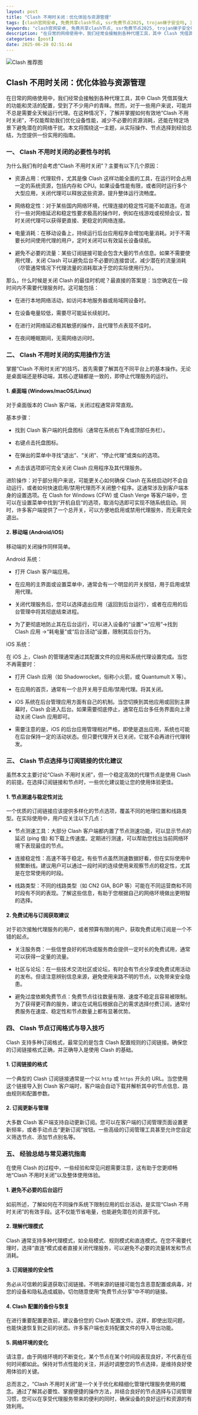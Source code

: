 ```yaml
---
layout: post
title: "Clash 不用时关闭：优化体验与资源管理"
tags: [clash官网安卓, 免费共享clash节点, ssr免费节点2025, trojan梯子安全吗, 三元机场官网clash, clash官方节点购买, clash一元订阅永久链接大全]
keywords: "clash官网安卓, 免费共享clash节点, ssr免费节点2025, trojan梯子安全吗, 三元机场官网clash, clash官方节点购买, clash一元订阅永久链接大全"
description: "在日常的网络使用中，我们经常会接触到各种代理工具，其中 Clash 凭借其强大的功能和灵活的配置，受到了不少用户的青睐。然而，对于一些用户来说，可能并不总是需要全天候运行代理。在这种情况下，了解并掌握如何有效地“Clash 不用时关闭”，不仅能帮助我们优化设备性能，减少不必要的资源消耗，还能在特定场景下避免潜在的网络干扰。本文将围绕这一主题，从实际操作、节点选择到经验总结，为您提供一份实用的指南。"
categories: [post]
date: 2025-06-28 02:51:44
---
```




![Clash 推荐图](https://clashjd.github.io/assets/img/免费节点订阅.png)

## Clash 不用时关闭：优化体验与资源管理

在日常的网络使用中，我们经常会接触到各种代理工具，其中 Clash 凭借其强大的功能和灵活的配置，受到了不少用户的青睐。然而，对于一些用户来说，可能并不总是需要全天候运行代理。在这种情况下，了解并掌握如何有效地“Clash 不用时关闭”，不仅能帮助我们优化设备性能，减少不必要的资源消耗，还能在特定场景下避免潜在的网络干扰。本文将围绕这一主题，从实际操作、节点选择到经验总结，为您提供一份实用的指南。

### 一、 Clash 不用时关闭的必要性与时机

为什么我们有时会考虑“Clash 不用时关闭”？主要有以下几个原因：

- 资源占用：代理软件，尤其是像 Clash 这样功能全面的工具，在运行时会占用一定的系统资源，包括内存和 CPU。如果设备性能有限，或者同时运行多个大型应用，关闭代理可以释放这些资源，提升整体运行流畅度。

- 网络稳定性：对于某些国内网络环境，代理连接的稳定性可能不如直连。在进行一些对网络延迟和稳定性要求极高的操作时，例如在线游戏或视频会议，暂时关闭代理可以获得更直接、更稳定的网络连接。

- 电量消耗：在移动设备上，持续运行后台应用程序会增加电量消耗。对于不需要长时间使用代理的用户，定时关闭可以有效延长设备续航。

- 避免不必要的流量：某些订阅链接可能会包含大量的节点信息。如果不需要使用代理，关闭 Clash 可以避免后台不必要的连接尝试，减少潜在的流量消耗（尽管通常情况下代理流量的消耗取决于您的实际使用行为）。

那么，什么时候是关闭 Clash 的最佳时机呢？最直接的答案是：当您确定在一段时间内不需要代理服务时。这可能包括：

- 在进行本地网络活动，如访问本地服务器或局域网设备时。

- 在设备电量较低，需要尽可能延长续航时。

- 在进行对网络延迟极其敏感的操作，且代理节点表现不佳时。

- 在夜间睡眠期间，无需网络访问时。

### 二、 Clash 不用时关闭的实用操作方法

掌握“Clash 不用时关闭”的技巧，首先需要了解其在不同平台上的基本操作。无论是桌面端还是移动端，其核心逻辑都是一致的，即停止代理服务的运行。

#### 1. 桌面端 (Windows/macOS/Linux)

对于桌面版本的 Clash 客户端，关闭过程通常非常直观。

基本步骤：

- 找到 Clash 客户端的托盘图标（通常在系统右下角或顶部任务栏）。

- 右键点击托盘图标。

- 在弹出的菜单中寻找“退出”、“关闭”、“停止代理”或类似的选项。

- 点击该选项即可完全关闭 Clash 应用程序及其代理服务。

进阶操作：对于部分用户来说，可能更关心如何确保 Clash 在系统启动时不会自动运行，或者如何快速启用/禁用代理而不关闭整个程序。这通常涉及到客户端本身的设置选项。在 Clash for Windows (CFW) 或 Clash Verge 等客户端中，您可以在设置菜单中找到“开机自启”的选项，取消勾选即可实现不随系统启动。同时，许多客户端提供了一个总开关，可以方便地启用或禁用代理服务，而无需完全退出。

#### 2. 移动端 (Android/iOS)

移动端的关闭操作同样简单。

Android 系统：

- 打开 Clash 客户端应用。

- 在应用的主界面或设置菜单中，通常会有一个明显的开关按钮，用于启用或禁用代理。

- 关闭代理服务后，您可以选择退出应用（返回到后台运行），或者在应用的后台管理中将其彻底结束进程。

- 为了更彻底地防止其在后台运行，可以进入设备的“设置”->“应用”->找到 Clash 应用 ->“耗电量”或“后台活动”设置，限制其后台行为。

iOS 系统：

在 iOS 上，Clash 的管理通常通过其配置文件的应用和系统代理设置完成。当您不再需要时：

- 打开 Clash 应用（如 Shadowrocket，俗称小火箭，或 Quantumult X 等）。

- 在应用的首页，通常有一个总开关用于启用/禁用代理。将其关闭。

- iOS 系统在后台管理应用方面有自己的机制。当您切换到其他应用或回到主屏幕时，Clash 会进入后台。如果需要彻底停止，通常在后台多任务界面向上滑动关闭 Clash 应用即可。

- 需要注意的是，iOS 的后台应用管理相对严格，即使是退出应用，系统也可能在后台保持一定的活动状态。但只要代理开关已关闭，它就不会再进行代理转发。

### 三、 Clash 节点选择与订阅链接的优化建议

虽然本文主要讨论“Clash 不用时关闭”，但一个稳定高效的代理节点是使用 Clash 的前提。在选择订阅链接和节点时，一些优化建议能让您的使用体验更佳。

#### 1. 节点测速与稳定性对比

一个优质的订阅链接应该提供多样化的节点选项，覆盖不同的地理位置和线路类型。在实际使用中，用户应关注以下几点：

- 节点测速工具：大部分 Clash 客户端都内置了节点测速功能，可以显示节点的延迟 (ping 值) 和下载上传速度。定期进行测速，可以帮助您找出当前网络环境下表现最佳的节点。

- 连接稳定性：高速不等于稳定。有些节点虽然测速数据好看，但在实际使用中频繁断线。建议用户可以通过一段时间的连续使用来观察节点的稳定性，尤其是在您常使用的时段。

- 线路类型：不同的线路类型（如 CN2 GIA, BGP 等）可能在不同运营商和不同时段有不同的表现。了解这些信息，有助于您根据自己的网络环境做出更明智的选择。

#### 2. 免费试用与订阅获取建议

对于初次接触代理服务的用户，或者预算有限的用户，获取免费试用订阅是一个不错的起点。

- 关注服务商：一些信誉良好的机场或服务商会提供一定时长的免费试用，通常可以获得一定量的流量。

- 社区与论坛：在一些技术交流社区或论坛，有时会有节点分享或免费试用活动的发布。但请注意辨别信息来源，避免使用来路不明的节点，以免带来安全隐患。

- 避免过度依赖免费节点：免费节点往往数量有限、速度不稳定且容易被限制。为了获得更可靠的服务，建议在试用后根据自己的需求选择付费订阅，通常付费服务在速度、稳定性和节点数量上都有显著优势。

### 四、 Clash 节点订阅格式与导入技巧

Clash 支持多种订阅格式，最常见的是包含 Clash 配置规则的订阅链接。确保您的订阅链接格式正确，并正确导入是使用 Clash 的基础。

#### 1. 订阅链接的格式

一个典型的 Clash 订阅链接通常是一个以 `http` 或 `https` 开头的 URL。当您使用这个链接导入到 Clash 客户端时，客户端会自动下载并解析其中的节点信息、路由规则和配置参数。

#### 2. 订阅更新与管理

大多数 Clash 客户端支持自动更新订阅。您可以在客户端的订阅管理页面设置更新频率，或者手动点击“更新订阅”按钮。一些高级的订阅管理工具甚至允许您自定义筛选节点、添加节点别名等。

### 五、 经验总结与常见避坑指南

在使用 Clash 的过程中，一些经验和常见问题需要注意，这有助于您更顺畅地“Clash 不用时关闭”以及整体使用体验。

#### 1. 避免不必要的后台运行

如前所述，了解如何在不同操作系统下限制应用的后台活动，是实现“Clash 不用时关闭”的有效手段。这不仅能节省电量，也能避免潜在的资源干扰。

#### 2. 理解代理模式

Clash 通常支持多种代理模式，如全局模式、规则模式和直连模式。在您不需要代理时，选择“直连”模式或者直接关闭代理服务，可以避免不必要的流量转发和节点消耗。

#### 3. 订阅链接的安全性

务必从可信赖的渠道获取订阅链接。不明来源的链接可能包含恶意配置或病毒，对您的设备和隐私造成威胁。切勿随意使用“免费节点分享”中不明的链接。

#### 4. Clash 配置的备份与恢复

在进行重要配置更改前，建议备份您的 Clash 配置文件。这样，即使出现问题，也能快速恢复到之前的状态。许多客户端也支持配置文件的导入导出功能。

#### 5. 网络环境的变化

请注意，由于网络环境的不断变化，某个节点在某个时间段表现良好，不代表在任何时间都如此。保持对节点性能的关注，并适时调整您的节点选择，是维持良好使用体验的关键。

总而言之，“Clash 不用时关闭”是一个关于优化和精细化管理代理服务使用的概念。通过了解其必要性、掌握便捷的操作方法，并结合良好的节点选择与订阅管理习惯，您可以在享受代理服务带来的便利的同时，确保设备的良好运行和资源的有效利用。